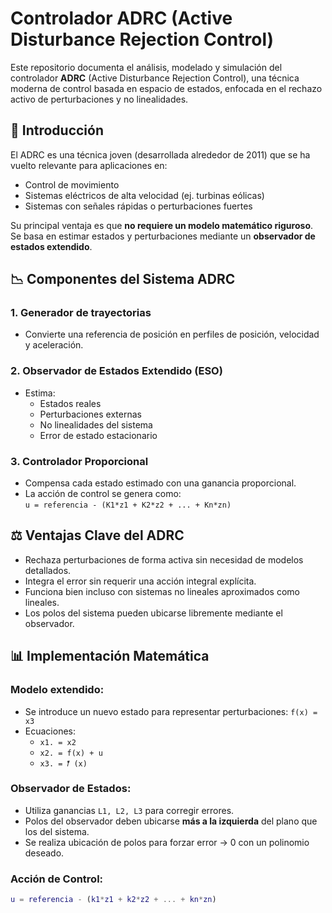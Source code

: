 # Controlador ADRC (Active Disturbance Rejection Control)

Este repositorio documenta el análisis, modelado y simulación del controlador **ADRC** (Active Disturbance Rejection Control), una técnica moderna de control basada en espacio de estados, enfocada en el rechazo activo de perturbaciones y no linealidades.

## 🔎 Introducción

El ADRC es una técnica joven (desarrollada alrededor de 2011) que se ha vuelto relevante para aplicaciones en:

- Control de movimiento
- Sistemas eléctricos de alta velocidad (ej. turbinas eólicas)
- Sistemas con señales rápidas o perturbaciones fuertes

Su principal ventaja es que **no requiere un modelo matemático riguroso**. Se basa en estimar estados y perturbaciones mediante un **observador de estados extendido**.

## 📉 Componentes del Sistema ADRC

### 1. Generador de trayectorias
- Convierte una referencia de posición en perfiles de posición, velocidad y aceleración.

### 2. Observador de Estados Extendido (ESO)
- Estima:
  - Estados reales
  - Perturbaciones externas
  - No linealidades del sistema
  - Error de estado estacionario

### 3. Controlador Proporcional
- Compensa cada estado estimado con una ganancia proporcional.
- La acción de control se genera como:  
  `u = referencia - (K1*z1 + K2*z2 + ... + Kn*zn)`

## ⚖️ Ventajas Clave del ADRC

- Rechaza perturbaciones de forma activa sin necesidad de modelos detallados.
- Integra el error sin requerir una acción integral explícita.
- Funciona bien incluso con sistemas no lineales aproximados como lineales.
- Los polos del sistema pueden ubicarse libremente mediante el observador.

## 📊 Implementación Matemática

### Modelo extendido:

- Se introduce un nuevo estado para representar perturbaciones: `f(x) = x3`
- Ecuaciones:
  - `x1. = x2`
  - `x2. = f(x) + u`
  - `x3. = 𝑓̂ (x)`

### Observador de Estados:

- Utiliza ganancias `L1, L2, L3` para corregir errores.
- Polos del observador deben ubicarse **más a la izquierda** del plano que los del sistema.
- Se realiza ubicación de polos para forzar error → 0 con un polinomio deseado.

### Acción de Control:

```matlab
u = referencia - (k1*z1 + k2*z2 + ... + kn*zn)
